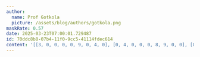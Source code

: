 ```yaml
---
author:
  name: Prof Gotkola
  picture: /assets/blog/authors/gotkola.png
maskRate: 0.57
date: 2025-03-23T07:00:01.729487
id: 70ddc8b8-07b4-11f0-9cc5-41114fdec614
content: '[[3, 0, 0, 0, 0, 9, 0, 4, 0], [0, 4, 0, 0, 0, 8, 9, 0, 0], [0, 0, 0, 0, 2, 0, 0, 6, 7], [4, 5, 0, 8, 0, 2, 0, 0, 0], [0, 0, 9, 3, 0, 0, 0, 7, 4], [1, 0, 6, 0, 9, 4, 0, 8, 0], [0, 0, 3, 0, 0, 0, 4, 5, 6], [0, 1, 5, 0, 4, 0, 0, 2, 0], [0, 2, 4, 5, 3, 7, 0, 0, 0]]'
---
```

